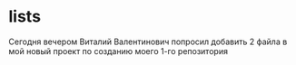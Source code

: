 # lists
Сегодня вечером Виталий Валентинович попросил добавить 2 файла в мой новый проект
по созданию моего 1-го репозитория
